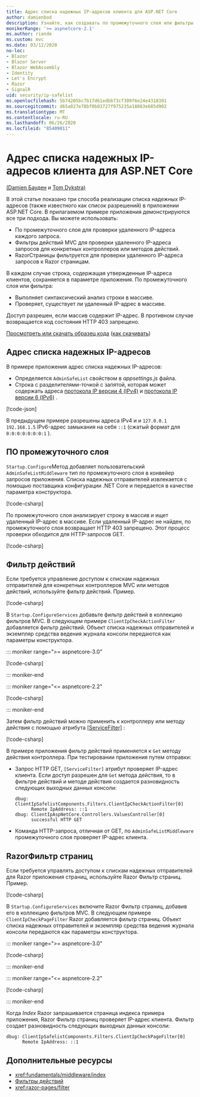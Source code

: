 ```yaml
---
title: Адрес списка надежных IP-адресов клиента для ASP.NET Core
author: damienbod
description: Узнайте, как создавать по промежуточного слоя или фильтры действий для проверки удаленных IP-адресов по списку утвержденных IP-адресов.
monikerRange: '>= aspnetcore-2.1'
ms.author: riande
ms.custom: mvc
ms.date: 03/12/2020
no-loc:
- Blazor
- Blazor Server
- Blazor WebAssembly
- Identity
- Let's Encrypt
- Razor
- SignalR
uid: security/ip-safelist
ms.openlocfilehash: 5b74205bc7b17d61edbb73cf309f6e24e4318391
ms.sourcegitcommit: d65a027e78bf0b83727f975235a18863e685d902
ms.translationtype: MT
ms.contentlocale: ru-RU
ms.lasthandoff: 06/26/2020
ms.locfileid: "85409011"
---
```

# <a name="client-ip-safelist-for-aspnet-core"></a>Адрес списка надежных IP-адресов клиента для ASP.NET Core

[(Damien Бауден](https://twitter.com/damien_bod) и [Tom Dykstra)](https://github.com/tdykstra)
 
В этой статье показано три способа реализации списка надежных IP-адресов (также известного как список разрешений) в приложении ASP.NET Core. В прилагаемом примере приложения демонстрируются все три подхода. Вы можете использовать:

* По промежуточного слоя для проверки удаленного IP-адреса каждого запроса.
* Фильтры действий MVC для проверки удаленного IP-адреса запросов для конкретных контроллеров или методов действий.
* RazorСтраницы фильтруется для проверки удаленного IP-адреса запросов к Razor страницам.

В каждом случае строка, содержащая утвержденные IP-адреса клиентов, сохраняется в параметре приложения. По промежуточного слоя или фильтра:

* Выполняет синтаксический анализ строки в массиве. 
* Проверяет, существует ли удаленный IP-адрес в массиве.

Доступ разрешен, если массив содержит IP-адрес. В противном случае возвращается код состояния HTTP 403 запрещено.

[Просмотреть или скачать образец кода](https://github.com/dotnet/AspNetCore.Docs/tree/master/aspnetcore/security/ip-safelist/samples) ([как скачивать](xref:index#how-to-download-a-sample))

## <a name="ip-address-safelist"></a>Адрес списка надежных IP-адресов

В примере приложения адрес списка надежных IP-адресов:

* Определяется `AdminSafeList` свойством в *appsettings.js* файла.
* Строка с разделителями-точкой с запятой, которая может содержать адреса [протокола IP версии 4 (IPv4)](https://wikipedia.org/wiki/IPv4) и [протокола IP версии 6 (IPv6)](https://wikipedia.org/wiki/IPv6) .

[!code-json[](ip-safelist/samples/3.x/ClientIpAspNetCore/appsettings.json?range=1-3&highlight=2)]

В предыдущем примере разрешены адреса IPv4 и и `127.0.0.1` `192.168.1.5` IPv6-адрес замыкания на себя `::1` (сжатый формат для `0:0:0:0:0:0:0:1` ).

## <a name="middleware"></a>ПО промежуточного слоя

`Startup.Configure`Метод добавляет пользовательский `AdminSafeListMiddleware` тип по промежуточного слоя в конвейер запросов приложения. Списка надежных отправителей извлекается с помощью поставщика конфигурации .NET Core и передается в качестве параметра конструктора.

[!code-csharp[](ip-safelist/samples/3.x/ClientIpAspNetCore/Startup.cs?name=snippet_ConfigureAddMiddleware)]

По промежуточного слоя анализирует строку в массив и ищет удаленный IP-адрес в массиве. Если удаленный IP-адрес не найден, по промежуточного слоя возвращает HTTP 403 запрещено. Этот процесс проверки обходится для HTTP-запросов GET.

[!code-csharp[](ip-safelist/samples/Shared/ClientIpSafelistComponents/Middlewares/AdminSafeListMiddleware.cs?name=snippet_ClassOnly)]

## <a name="action-filter"></a>Фильтр действий

Если требуется управление доступом к спискам надежных отправителей для конкретных контроллеров MVC или методов действий, используйте фильтр действий. Пример.

[!code-csharp[](ip-safelist/samples/Shared/ClientIpSafelistComponents/Filters/ClientIpCheckActionFilter.cs?name=snippet_ClassOnly)]

В `Startup.ConfigureServices` добавьте фильтр действий в коллекцию фильтров MVC. В следующем примере `ClientIpCheckActionFilter` добавляется фильтр действий. Объект списка надежных отправителей и экземпляр средства ведения журнала консоли передаются как параметры конструктора.

::: moniker range=">= aspnetcore-3.0"

[!code-csharp[](ip-safelist/samples/3.x/ClientIpAspNetCore/Startup.cs?name=snippet_ConfigureServicesActionFilter)]

::: moniker-end

::: moniker range="<= aspnetcore-2.2"

[!code-csharp[](ip-safelist/samples/2.x/ClientIpAspNetCore/Startup.cs?name=snippet_ConfigureServicesActionFilter)]

::: moniker-end

Затем фильтр действий можно применить к контроллеру или методу действия с помощью атрибута [[ServiceFilter]](xref:Microsoft.AspNetCore.Mvc.ServiceFilterAttribute) :

[!code-csharp[](ip-safelist/samples/3.x/ClientIpAspNetCore/Controllers/ValuesController.cs?name=snippet_ActionFilter&highlight=1)]

В примере приложения фильтр действий применяется к `Get` методу действия контроллера. При тестировании приложения путем отправки:

* Запрос HTTP GET, `[ServiceFilter]` атрибут проверяет IP-адрес клиента. Если доступ разрешен для `Get` метода действия, то в фильтре действий и методе действия создается разновидность следующих выходных данных консоли:

    ```
    dbug: ClientIpSafelistComponents.Filters.ClientIpCheckActionFilter[0]
          Remote IpAddress: ::1
    dbug: ClientIpAspNetCore.Controllers.ValuesController[0]
          successful HTTP GET    
    ```

* Команда HTTP-запроса, отличная от GET, по `AdminSafeListMiddleware` промежуточного слоя проверяет IP-адрес клиента.

## <a name="razor-pages-filter"></a>RazorФильтр страниц

Если требуется управлять доступом к спискам надежных отправителей для Razor приложения страниц, используйте Razor Фильтр страниц. Пример.

[!code-csharp[](ip-safelist/samples/Shared/ClientIpSafelistComponents/Filters/ClientIpCheckPageFilter.cs?name=snippet_ClassOnly)]

В `Startup.ConfigureServices` включите Razor Фильтр страниц, добавив его в коллекцию фильтров MVC. В следующем примере `ClientIpCheckPageFilter` Razor добавляется фильтр страниц. Объект списка надежных отправителей и экземпляр средства ведения журнала консоли передаются как параметры конструктора.

::: moniker range=">= aspnetcore-3.0"

[!code-csharp[](ip-safelist/samples/3.x/ClientIpAspNetCore/Startup.cs?name=snippet_ConfigureServicesPageFilter)]

::: moniker-end

::: moniker range="<= aspnetcore-2.2"

[!code-csharp[](ip-safelist/samples/2.x/ClientIpAspNetCore/Startup.cs?name=snippet_ConfigureServicesPageFilter)]

::: moniker-end

Когда *Index* Razor запрашивается страница индекса примера приложения, Razor Фильтр страниц проверяет IP-адрес клиента. Фильтр создает разновидность следующих выходных данных консоли:

```
dbug: ClientIpSafelistComponents.Filters.ClientIpCheckPageFilter[0]
      Remote IpAddress: ::1
```

## <a name="additional-resources"></a>Дополнительные ресурсы

* <xref:fundamentals/middleware/index>
* [Фильтры действий](xref:mvc/controllers/filters#action-filters)
* <xref:razor-pages/filter>
